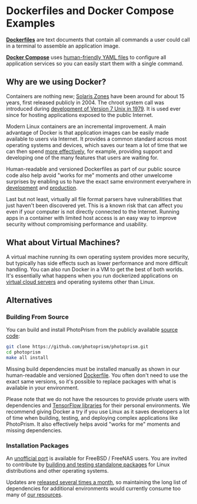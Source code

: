 # Dockerfiles and Docker Compose Examples

[**Dockerfiles**](https://docs.docker.com/engine/reference/builder/) are text documents that contain all commands a user
could call in a terminal to assemble an application image.

[**Docker Compose**](https://docs.docker.com/compose/) uses [human-friendly YAML files](https://docs.photoprism.app/developer-guide/technologies/yaml/)
to configure all application services so you can easily start them with a single command.

## Why are we using Docker? ##

Containers are nothing new; [Solaris Zones](https://en.wikipedia.org/wiki/Solaris_Containers) have been around for
about 15 years, first released publicly in 2004. The chroot system call was introduced during
[development of Version 7 Unix in 1979](https://en.wikipedia.org/wiki/Chroot). It is used ever since for hosting
applications exposed to the public Internet.

Modern Linux containers are an incremental improvement. A main advantage of Docker is that application images
can be easily made available to users via Internet. It provides a common standard across most operating
systems and devices, which saves our team a lot of time that we can then spend [more effectively](https://docs.photoprism.app/developer-guide/issues/#effectiveness-efficiency), for example,
providing support and developing one of the many features that users are waiting for.

Human-readable and versioned Dockerfiles as part of our public source code also help avoid "works for me" moments and
other unwelcome surprises by enabling us to have the exact same environment everywhere in [development](develop/impish/Dockerfile)
and [production](photoprism/impish/Dockerfile).

Last but not least, virtually all file format parsers have vulnerabilities that just haven't been discovered yet.
This is a known risk that can affect you even if your computer is not directly connected to the Internet.
Running apps in a container with limited host access is an easy way to improve security without
compromising performance and usability.

## What about Virtual Machines? ##

A virtual machine running its own operating system provides more security, but typically has side effects
such as lower performance and more difficult handling. You can also run Docker in a VM to get the best of
both worlds. It's essentially what happens when you run dockerized applications on [virtual cloud servers](https://docs.photoprism.app/getting-started/cloud/digitalocean/)
and operating systems other than Linux.

## Alternatives ##

### Building From Source ###

You can build and install PhotoPrism from the publicly available [source code](https://docs.photoprism.app/developer-guide/setup/):

```bash
git clone https://github.com/photoprism/photoprism.git
cd photoprism
make all install
```

Missing build dependencies must be installed manually as shown in our human-readable and versioned
[Dockerfile](https://github.com/photoprism/photoprism/blob/develop/docker/develop/Dockerfile). You often don't
need to use the exact same versions, so it's possible to replace packages with what is available in your environment.

Please note that we do not have the resources to provide private users with dependencies and
[TensorFlow libraries](https://dl.photoprism.app/tensorflow/) for their personal environments. We recommend giving
Docker a try if you use Linux as it saves developers a lot of time when building, testing, and deploying complex
applications like PhotoPrism. It also effectively helps avoid "works for me" moments and missing dependencies.

### Installation Packages ###

An [unofficial port](https://docs.photoprism.app/getting-started/freebsd/) is available for FreeBSD / FreeNAS users.
You are invited to contribute by [building and testing standalone packages](https://docs.photoprism.app/developer-guide/) for Linux distributions and other operating systems.

Updates are [released several times a month](https://docs.photoprism.app/release-notes/), so maintaining the long list of dependencies for additional environments would currently consume too many of [our resources](https://docs.photoprism.app/funding/).
